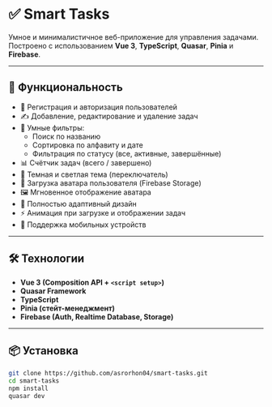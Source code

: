 # ✅ Smart Tasks

Умное и минималистичное веб-приложение для управления задачами. Построено с использованием **Vue 3**, **TypeScript**, **Quasar**, **Pinia** и **Firebase**.

---

## 🚀 Функциональность

- 🔐 Регистрация и авторизация пользователей
- ✍️ Добавление, редактирование и удаление задач
- 🧠 Умные фильтры:
  - Поиск по названию
  - Сортировка по алфавиту и дате
  - Фильтрация по статусу (все, активные, завершённые)
- 📊 Счётчик задач (всего / завершено)
- 🌙 Темная и светлая тема (переключатель)
- 📁 Загрузка аватара пользователя (Firebase Storage)
- 🖼️ Мгновенное отображение аватара
- 🎨 Полностью адаптивный дизайн
- ⚡ Анимация при загрузке и отображении задач
- 📱 Поддержка мобильных устройств

---

## 🛠️ Технологии

- **Vue 3 (Composition API + `<script setup>`)**
- **Quasar Framework**
- **TypeScript**
- **Pinia (стейт-менеджмент)**
- **Firebase (Auth, Realtime Database, Storage)**

---

## 📦 Установка

```bash
git clone https://github.com/asrorhon04/smart-tasks.git
cd smart-tasks
npm install
quasar dev
